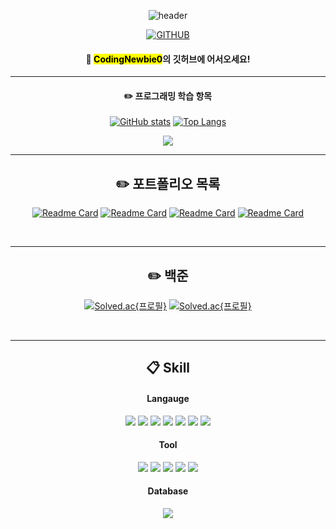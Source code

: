 <div align="center"> 

![header](https://capsule-render.vercel.app/api?type=Waving&color=40e0d0&height=250&section=header&fontColor=ffffff&fontSize=70&animation=fadeIn&fontAlignY=55&desc=%20&descAlignY=62&descAlign=62&text=어서오이소~)

[![GITHUB](https://hits.seeyoufarm.com/api/count/incr/badge.svg?url=https%3A%2F%2Fgithub.com%2Fjiholee0&count_bg=%23F29494&title_bg=%232F2E2E&icon=github.svg&icon_color=%23FFFFFF&title=GITHUB&edge_flat=false)](https://github.com/CodingNewbie0)
####  :wave: <mark>CodingNewbie0</mark>의 깃허브에 어서오세요!


  --------------------

#### :pencil2: 프로그래밍 학습 항목
  
[![GitHub stats](https://github-readme-stats.vercel.app/api?username=CodingNewbie0&theme=tokyonight)](https://github.com/CodingNewbie0/github-readme-stats)
[![Top Langs](https://github-readme-stats.vercel.app/api/top-langs/?username=CodingNewbie0&theme=tokyonight)](https://github.com/CodingNewbie0/github-readme-stats)

<img src="https://img.shields.io/badge/github-181717?style=for-the-badge&logo=github&logoColor=white">
  
<!--[![Velog's GitHub stats](https://velog-readme-stats.vercel.app/api?name=somm&color=dark)](https://velog.io/@somm)-->

<br/>

 --------------------


## :pencil2: 포트폴리오 목록

[![Readme Card](https://github-readme-stats.vercel.app/api/pin/?username=CodingNewbie0&repo=miniprojects)](https://github.com/CodingNewbie0/miniprojects)
[![Readme Card](https://github-readme-stats.vercel.app/api/pin/?username=CodingNewbie0&repo=miniprojects)](https://github.com/CodingNewbie0/miniprojects)
[![Readme Card](https://github-readme-stats.vercel.app/api/pin/?username=CodingNewbie0&repo=miniprojects)](https://github.com/CodingNewbie0/miniprojects)
[![Readme Card](https://github-readme-stats.vercel.app/api/pin/?username=CodingNewbie0&repo=miniprojects)](https://github.com/CodingNewbie0/miniprojects)

<br/>

 --------------------

## :pencil2: 백준
[![Solved.ac{프로필}](http://mazassumnida.wtf/api/v2/generate_badge?boj=ahrgjdy)](https://solved.ac/profile/ahrgjdy)
[![Solved.ac{프로필}](http://mazassumnida.wtf/api/mini/generate_badge?boj=ahrgjdy)](https://solved.ac/profile/ahrgjdy)
 
   <br/>
   
 --------------------
  
##  :clipboard: Skill

#### Langauge
[<img src="https://img.shields.io/badge/c-A8B9CC?style=for-the-badge&logo=c&logoColor=white">](https://ko.wikipedia.org/wiki/C_(%ED%94%84%EB%A1%9C%EA%B7%B8%EB%9E%98%EB%B0%8D_%EC%96%B8%EC%96%B4))
[<img src="https://img.shields.io/badge/c++-00599C?style=for-the-badge&logo=cplusplus&logoColor=white">](https://ko.wikipedia.org/wiki/C%2B%2B)
[<img src="https://img.shields.io/badge/csharp-239120?style=for-the-badge&logo=csharp&logoColor=white">](https://ko.wikipedia.org/wiki/C_%EC%83%A4%ED%94%84)
[<img src="https://img.shields.io/badge/JavaScript-F7DF1E?style=for-the-badge&logo=JavaScript&logoColor=white">](https://ko.wikipedia.org/wiki/%EC%9E%90%EB%B0%94%EC%8A%A4%ED%81%AC%EB%A6%BD%ED%8A%B8)
[<img src="https://img.shields.io/badge/Python-3776AB?style=for-the-badge&logo=Python&logoColor=white">](https://ko.wikipedia.org/wiki/%ED%8C%8C%EC%9D%B4%EC%8D%AC)
[<img src="https://img.shields.io/badge/linux-FCC624?style=for-the-badge&logo=linux&logoColor=white">](https://ko.wikipedia.org/wiki/%EB%A6%AC%EB%88%85%EC%8A%A4)
[<img src="https://img.shields.io/badge/ubuntu-E95420?style=for-the-badge&logo=ubuntu&logoColor=white">](https://ko.wikipedia.org/wiki/%EB%A6%AC%EB%88%85%EC%8A%A4%EC%9A%A9_%EC%9C%88%EB%8F%84%EC%9A%B0_%ED%95%98%EC%9C%84_%EC%8B%9C%EC%8A%A4%ED%85%9C)

#### Tool
[<img src="https://img.shields.io/badge/VSCode-007ACC?style=for-the-badge&logo=VisualStudioCode&logoColor=white">](https://ko.wikipedia.org/wiki/%EB%B9%84%EC%A3%BC%EC%96%BC_%EC%8A%A4%ED%8A%9C%EB%94%94%EC%98%A4_%EC%BD%94%EB%93%9C)
[<img src="https://img.shields.io/badge/visualstudio-5C2D91?style=for-the-badge&logo=visualstudio&logoColor=white">](https://ko.wikipedia.org/wiki/%EB%A7%88%EC%9D%B4%ED%81%AC%EB%A1%9C%EC%86%8C%ED%94%84%ED%8A%B8_%EB%B9%84%EC%A3%BC%EC%96%BC_%EC%8A%A4%ED%8A%9C%EB%94%94%EC%98%A4)
[<img src="https://img.shields.io/badge/raspberrypi-A22846?style=for-the-badge&logo=raspberrypi&logoColor=white">](https://ko.wikipedia.org/wiki/%EB%9D%BC%EC%A6%88%EB%B2%A0%EB%A6%AC_%ED%8C%8C%EC%9D%B4)
[<img src="https://img.shields.io/badge/anaconda-44A833?style=for-the-badge&logo=anaconda&logoColor=black">](https://ko.wikipedia.org/wiki/%EC%95%84%EB%82%98%EC%BD%98%EB%8B%A4_(%ED%8C%8C%EC%9D%B4%EC%8D%AC_%EB%B0%B0%ED%8F%AC%ED%8C%90))
[<img src="https://img.shields.io/badge/Unity-FFFFFF?style=for-the-badge&logo=Unity&logoColor=black">](https://ko.wikipedia.org/wiki/%EC%9C%A0%EB%8B%88%ED%8B%B0_(%EA%B2%8C%EC%9E%84_%EC%97%94%EC%A7%84))

#### Database
[<img src="https://img.shields.io/badge/MySQL-4479A1?style=for-the-badge&logo=MySQL&logoColor=white">](https://ko.wikipedia.org/wiki/MySQL)
 
   <br/>
 
</div>







<!--
**CodingNewbie0/CodingNewbie0** is a ✨ _special_ ✨ repository because its `README.md` (this file) appears on your GitHub profile.

Here are some ideas to get you started:

- 🔭 I’m currently working on ...
- 🌱 I’m currently learning ...
- 👯 I’m looking to collaborate on ...
- 🤔 I’m looking for help with ...
- 💬 Ask me about ...
- 📫 How to reach me: ...
- 😄 Pronouns: ...
- ⚡ Fun fact: ...
-->
